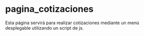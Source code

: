 # pagina_cotizaciones
Esta página servirá para realizar cotizaciones mediante un menú desplegable utilizando un script de js.
